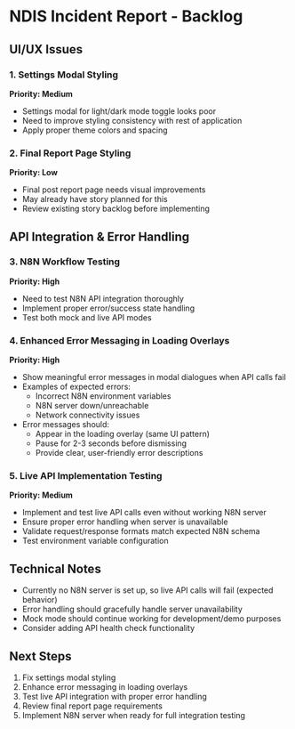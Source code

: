 # NDIS Incident Report - Backlog

## UI/UX Issues

### 1. Settings Modal Styling
**Priority: Medium**
- Settings modal for light/dark mode toggle looks poor
- Need to improve styling consistency with rest of application
- Apply proper theme colors and spacing

### 2. Final Report Page Styling  
**Priority: Low**
- Final post report page needs visual improvements
- May already have story planned for this
- Review existing story backlog before implementing

## API Integration & Error Handling

### 3. N8N Workflow Testing
**Priority: High**
- Need to test N8N API integration thoroughly
- Implement proper error/success state handling
- Test both mock and live API modes

### 4. Enhanced Error Messaging in Loading Overlays
**Priority: High**
- Show meaningful error messages in modal dialogues when API calls fail
- Examples of expected errors:
  - Incorrect N8N environment variables
  - N8N server down/unreachable
  - Network connectivity issues
- Error messages should:
  - Appear in the loading overlay (same UI pattern)
  - Pause for 2-3 seconds before dismissing
  - Provide clear, user-friendly error descriptions

### 5. Live API Implementation Testing
**Priority: Medium**
- Implement and test live API calls even without working N8N server
- Ensure proper error handling when server is unavailable
- Validate request/response formats match expected N8N schema
- Test environment variable configuration

## Technical Notes

- Currently no N8N server is set up, so live API calls will fail (expected behavior)
- Error handling should gracefully handle server unavailability
- Mock mode should continue working for development/demo purposes
- Consider adding API health check functionality

## Next Steps

1. Fix settings modal styling
2. Enhance error messaging in loading overlays
3. Test live API integration with proper error handling
4. Review final report page requirements
5. Implement N8N server when ready for full integration testing
